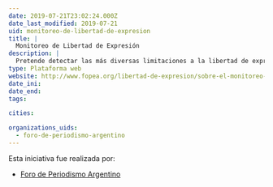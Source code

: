 ```yaml
---
date: 2019-07-21T23:02:24.000Z
date_last_modified: 2019-07-21
uid: monitoreo-de-libertad-de-expresion
title: |
  Monitoreo de Libertad de Expresión
description: |
  Pretende detectar las más diversas limitaciones a la libertad de expresión, desde las directas y evidentes (agresiones físicas, amenazas, etc.) así como las más sutiles.
type: Plataforma web
website: http://www.fopea.org/libertad-de-expresion/sobre-el-monitoreo-de-lde/
date_ini: 
date_end: 
tags:

cities: 

organizations_uids:
  - foro-de-periodismo-argentino
---
```


Esta iniciativa fue realizada por:

- [Foro de Periodismo Argentino](/organizaciones/foro-de-periodismo-argentino)
